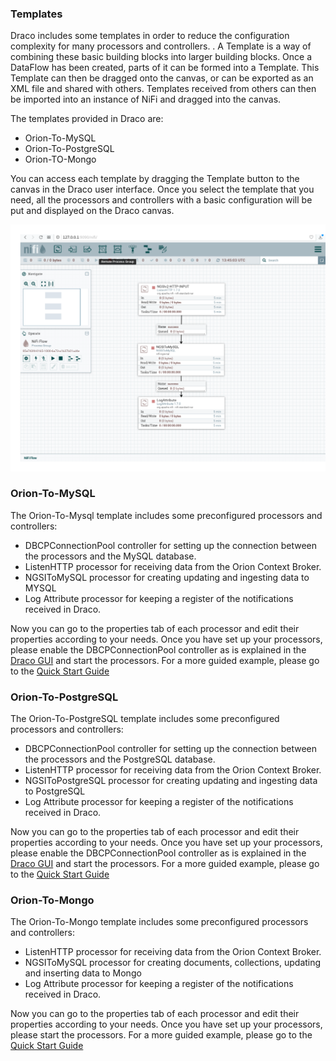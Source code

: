 ### Templates

Draco includes some templates in order to reduce the configuration complexity for many processors and controllers.
. A Template is a way of combining these basic building blocks into larger building blocks. Once a DataFlow has been created, parts of it can be formed into a Template. This Template can then be dragged onto the canvas, or can be exported as an XML file and shared with others. Templates received from others can then be imported into an instance of NiFi and dragged into the canvas.

The templates provided in Draco are:

* Orion-To-MySQL
* Orion-To-PostgreSQL
* Orion-TO-Mongo

You can access each template by dragging the Template button to the canvas in the Draco user interface. Once you select 
the template that you need, all the processors and controllers with a basic configuration
will be put and displayed on the Draco canvas.

![Draco-template1](../images/draco-template1.png) 



### Orion-To-MySQL

The Orion-To-Mysql template includes some preconfigured processors and controllers:

* DBCPConnectionPool controller for setting up the connection between the processors and the MySQL database.
* ListenHTTP processor for receiving data from the Orion Context Broker.
* NGSIToMySQL processor for creating updating and ingesting data  to MYSQL
* Log Attribute processor for keeping a register of the notifications received in Draco.

Now you can go to the properties tab of each processor and edit their properties according to your needs. Once you have set up your processors, please enable the DBCPConnectionPool controller as is explained in the 
[Draco GUI](./Draco_gui.md) and start the processors. For a more guided example, please go to the 
[Quick Start Guide](../quick_start_guide.md)

### Orion-To-PostgreSQL

The Orion-To-PostgreSQL template includes some preconfigured processors and controllers:

* DBCPConnectionPool controller for setting up the connection between the processors and the PostgreSQL database.
* ListenHTTP processor for receiving data from the Orion Context Broker.
* NGSIToPostgreSQL processor for creating updating and ingesting data to PostgreSQL
* Log Attribute processor for keeping a register of the notifications received in Draco.

Now you can go to the properties tab of each processor and edit their properties according to your needs. Once you have set up your processors, please enable the DBCPConnectionPool controller as is explained in the 
[Draco GUI](./Draco_gui.md) and start the processors. For a more guided example, please go to the 
[Quick Start Guide](../quick_start_guide.md)

### Orion-To-Mongo

The Orion-To-Mongo template includes some preconfigured processors and controllers:

* ListenHTTP processor for receiving data from the Orion Context Broker.
* NGSIToMySQL processor for creating documents, collections, updating and inserting data to Mongo
* Log Attribute processor for keeping a register of the notifications received in Draco.

Now you can go to the properties tab of each processor and edit their properties according to your needs. Once you have set up your processors, please start the processors. For a more guided example, please go to the 
[Quick Start Guide](../quick_start_guide.md)

